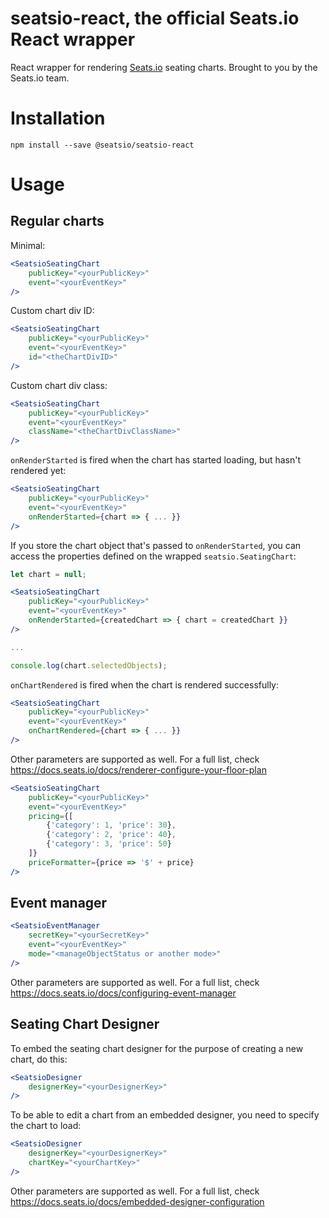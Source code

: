 # seatsio-react, the official Seats.io React wrapper

React wrapper for rendering [Seats.io](https://www.seats.io) seating charts. Brought to you by the Seats.io team.

# Installation

```
npm install --save @seatsio/seatsio-react
```

# Usage

## Regular charts

Minimal:

```jsx
<SeatsioSeatingChart
    publicKey="<yourPublicKey>"
    event="<yourEventKey>"
/>
```

Custom chart div ID:

```jsx
<SeatsioSeatingChart
    publicKey="<yourPublicKey>"
    event="<yourEventKey>"
    id="<theChartDivID>"
/>
```

Custom chart div class:

```jsx
<SeatsioSeatingChart
    publicKey="<yourPublicKey>"
    event="<yourEventKey>"
    className="<theChartDivClassName>"
/>
```

`onRenderStarted` is fired when the chart has started loading, but hasn't rendered yet:

```jsx
<SeatsioSeatingChart
    publicKey="<yourPublicKey>"
    event="<yourEventKey>"
    onRenderStarted={chart => { ... }}
/>
```

If you store the chart object that's passed to `onRenderStarted`, you can access the properties defined on the  wrapped `seatsio.SeatingChart`:

```jsx
let chart = null;

<SeatsioSeatingChart
    publicKey="<yourPublicKey>"
    event="<yourEventKey>"
    onRenderStarted={createdChart => { chart = createdChart }}
/>

...

console.log(chart.selectedObjects);
```

`onChartRendered` is fired when the chart is rendered successfully:

```jsx
<SeatsioSeatingChart
    publicKey="<yourPublicKey>"
    event="<yourEventKey>"
    onChartRendered={chart => { ... }}
/>
```

Other parameters are supported as well. For a full list, check https://docs.seats.io/docs/renderer-configure-your-floor-plan

```jsx
<SeatsioSeatingChart
    publicKey="<yourPublicKey>"
    event="<yourEventKey>"
    pricing={[
        {'category': 1, 'price': 30},
        {'category': 2, 'price': 40},
        {'category': 3, 'price': 50}
    ]}
    priceFormatter={price => '$' + price}
/>
```

## Event manager

```jsx
<SeatsioEventManager
    secretKey="<yourSecretKey>"
    event="<yourEventKey>"
    mode="<manageObjectStatus or another mode>"
/>
```

Other parameters are supported as well. For a full list, check https://docs.seats.io/docs/configuring-event-manager



## Seating Chart Designer

To embed the seating chart designer for the purpose of creating a new chart, do this:

```jsx
<SeatsioDesigner
    designerKey="<yourDesignerKey>"    
/>
```

To be able to edit a chart from an embedded designer, you need to specify the chart to load:
 
```jsx
<SeatsioDesigner
    designerKey="<yourDesignerKey>"
    chartKey="<yourChartKey>"    
/>
```
    

Other parameters are supported as well. For a full list, check https://docs.seats.io/docs/embedded-designer-configuration
